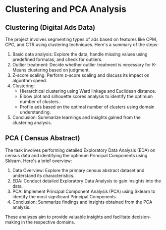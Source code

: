 
# Clustering and PCA Analysis

## Clustering (Digital Ads Data)
The project involves segmenting types of ads based on features like CPM, CPC, and CTR using clustering techniques. Here's a summary of the steps:

1. Basic data analysis: Explore the data, handle missing values using predefined formulas, and check for outliers.
2. Outlier treatment: Decide whether outlier treatment is necessary for K-Means clustering based on judgment.
3. Z-score scaling: Perform z-score scaling and discuss its impact on algorithm speed.
4. Clustering:
   - Hierarchical clustering using Ward linkage and Euclidean distance.
   - Elbow plot and silhouette scores analysis to identify the optimum number of clusters.
   - Profile ads based on the optimal number of clusters using domain understanding.
5. Conclusion: Summarize learnings and insights gained from the clustering analysis.

## PCA ( Census Abstract)
The task involves performing detailed Exploratory Data Analysis (EDA) on census data and identifying the optimum Principal Components using Sklearn. Here's a brief overview:

1. Data Overview: Explore the primary census abstract dataset and understand its characteristics.
2. EDA: Conduct detailed Exploratory Data Analysis to gain insights into the data.
3. PCA: Implement Principal Component Analysis (PCA) using Sklearn to identify the most significant Principal Components.
4. Conclusion: Summarize findings and insights obtained from the PCA analysis.

These analyses aim to provide valuable insights and facilitate decision-making in the respective domains.

